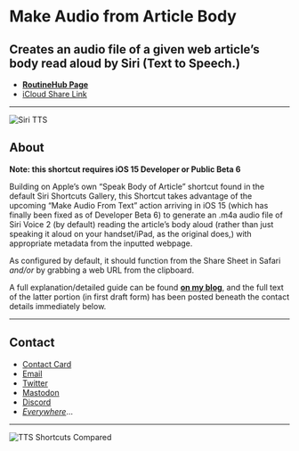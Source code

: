 # Make Audio from Article Body

## Creates an audio file of a given web article’s body read aloud by Siri (Text to Speech.)

* [**RoutineHub Page**](https://routinehub.co/shortcut/9953/)
* [iCloud Share Link](https://www.icloud.com/shortcuts/33d9ba6fdf9f429996056b918ba1d614)
***
![Siri TTS](https://i.snap.as/13BtYmx0.png)

## About

**Note: this shortcut requires iOS 15 Developer or Public Beta 6**

Building on Apple’s own “Speak Body of Article” shortcut found in the default Siri Shortcuts Gallery, this Shortcut takes advantage of the upcoming “Make Audio From Text” action arriving in iOS 15 (which has finally been fixed as of Developer Beta 6) to generate an .m4a audio file of Siri Voice 2 (by default) reading the article’s body aloud (rather than just speaking it aloud on your handset/iPad, as the original does,) with appropriate metadata from the inputted webpage. 

As configured by default, it should function from the Share Sheet in Safari *and/or* by grabbing a web URL from the clipboard.

A full explanation/detailed guide can be found [**on my blog**](https://bilge.world/siri-tts), and the full text of the latter portion (in first draft form) has been posted beneath the contact details immediately below.

***

## Contact

* [Contact Card](https://bit.ly/whoisdavidblue)
* [Email](mailto:davidblue@extratone.com) 
* [Twitter](https://twitter.com/NeoYokel)
* [Mastodon](https://mastodon.social/@DavidBlue)
* [Discord](https://discord.gg/0b9KQUKP858b0iZF)
* [*Everywhere*](https://www.notion.so/rotund/9fdc8e9610b34b8f991ebc148b760055?v=c170b58650c04fbdb7adc551a73d16a7)...

***

![TTS Shortcuts Compared](https://i.snap.as/P0yJJyUc.png)